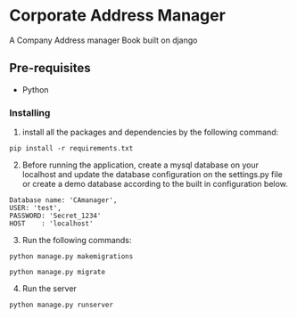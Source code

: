 # Corporate Address Manager

A Company Address manager Book built on django

## Pre-requisites
* Python

### Installing

1. install all the packages and dependencies by the following command:
```
pip install -r requirements.txt

```
2. Before running the application, create a mysql database on your localhost and update the database configuration on the settings.py file or create a demo database according to the built in configuration below.

```
Database name: 'CAmanager',
USER: 'test',
PASSWORD: 'Secret_1234'
HOST    : 'localhost'
```

3. Run the following commands:

```
python manage.py makemigrations
```

```
python manage.py migrate
```

4. Run the server

```
python manage.py runserver
```
